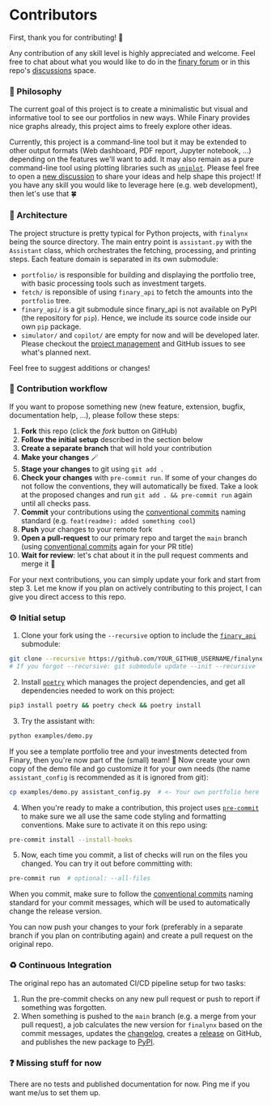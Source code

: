# Contributors
First, thank you for contributing! 💝

Any contribution of any skill level is highly appreciated and welcome. Feel free to chat about what you would like to do in the [finary forum](TODO) or in this repo's [discussions](https://github.com/MadeInPierre/finalynx/discussions/new/choose) space.

### 🤔 Philosophy
The current goal of this project is to create a minimalistic but visual and informative tool to see our portfolios in new ways. While Finary provides nice graphs already, this project aims to freely explore other ideas.

Currently, this project is a command-line tool but it may be extended to other output formats (Web dashboard, PDF report, Jupyter notebook, ...) depending on the features we'll want to add. It may also remain as a pure command-line tool using plotting libraries such as [`uniplot`](https://github.com/olavolav/uniplot). Please feel free to open a [new discussion](https://github.com/MadeInPierre/finalynx/discussions/new/choose) to share your ideas and help shape this project! If you have any skill you would like to leverage here (e.g. web development), then let's use that 🍀

### 🔧 Architecture
The project structure is pretty typical for Python projects, with `finalynx` being the source directory. The main entry point is `assistant.py` with the `Assistant` class, which orchestrates the fetching, processing, and printing steps. Each feature domain is separated in its own submodule:
  - `portfolio/` is responsible for building and displaying the portfolio tree, with basic processing tools such as investment targets.
  - `fetch/` is reponsible of using `finary_api` to fetch the amounts into the `portfolio` tree.
  - `finary_api/` is a git submodule since finary_api is not available on PyPI (the repository for `pip`). Hence, we include its source code inside our own `pip` package.
  - `simulator/` and `copilot/` are empty for now and will be developed later. Please checkout the [project management](https://github.com/users/MadeInPierre/projects/4) and GitHub issues to see what's planned next.

Feel free to suggest additions or changes!

### 🌊 Contribution workflow
If you want to propose something new (new feature, extension, bugfix, documentation help, ...), please follow these steps:
1. **Fork** this repo (click the _fork_ button on GitHub)
2. **Follow the initial setup** described in the section below
3. **Create a separate branch** that will hold your contribution
4. **Make your changes** 🪄
5. **Stage your changes** to git using `git add .`
6. **Check your changes** with `pre-commit run`. If some of your changes do not follow the conventions, they will automatically be fixed. Take a look at the proposed changes and run `git add . && pre-commit run` again until all checks pass.
7. **Commit** your contributions using the [conventional commits](https://www.conventionalcommits.org/en/v1.0.0/) naming standard (e.g. `feat(readme): added something cool`)
8. **Push** your changes to your remote fork
9. **Open a pull-request** to our primary repo and target the `main` branch (using [conventional commits](https://www.conventionalcommits.org/en/v1.0.0/) again for your PR title)
10. **Wait for review**: let's chat about it in the pull request comments and merge it 🎉

For your next contributions, you can simply update your fork and start from step 3. Let me know if you plan on actively contributing to this project, I can give you direct access to this repo.

### ⚙️ Initial setup
1. Clone your fork using the `--recursive` option to include the [`finary_api`](https://github.com/lasconic/finary) submodule:
```sh
git clone --recursive https://github.com/YOUR_GITHUB_USERNAME/finalynx.git
# If you forgot --recursive: git submodule update --init --recursive
```
2. Install [`poetry`](https://python-poetry.org/) which manages the project dependencies, and get all dependencies needed to work on this project:
```sh
pip3 install poetry && poetry check && poetry install
```
3. Try the assistant with:
```sh
python examples/demo.py
```
If you see a template portfolio tree and your investments detected from Finary, then you're now part of the (small) team! 🎉 Now create your own copy of the demo file and go customize it for your own needs (the name `assistant_config` is recommended as it is ignored from git):
```sh
cp examples/demo.py assistant_config.py  # <- Your own portfolio here
```
4. When you're ready to make a contribution, this project uses [`pre-commit`](https://pre-commit.com) to make sure we all use the same code styling and formatting conventions. Make sure to activate it on this repo using:
```sh
pre-commit install --install-hooks
```
5. Now, each time you commit, a list of checks will run on the files you changed. You can try it out before committing with:
```sh
pre-commit run  # optional: --all-files
```

When you commit, make sure to follow the [conventional commits](https://www.conventionalcommits.org/en/v1.0.0/) naming standard for your commit messages, which will be used to automatically change the release version.

You can now push your changes to your fork (preferably in a separate branch if you plan on contributing again) and create a pull request on the original repo.

### ♻️ Continuous Integration
The original repo has an automated CI/CD pipeline setup for two tasks:
1. Run the pre-commit checks on any new pull request or push to report if something was forgotten.
2. When something is pushed to the `main` branch (e.g. a merge from your pull request), a job calculates the new version for `finalynx` based on the commit messages, updates the [changelog](https://github.com/MadeInPierre/finalynx/blob/main/CHANGELOG.md), creates a [release](https://github.com/MadeInPierre/finalynx/releases) on GitHub, and publishes the new package to [PyPI](https://pypi.org/project/finalynx/).

### ❓ Missing stuff for now
There are no tests and published documentation for now. Ping me if you want me/us to set them up.
